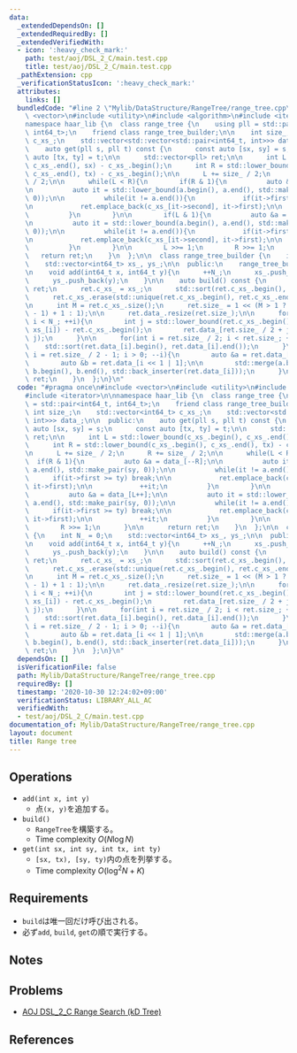 ```yaml
---
data:
  _extendedDependsOn: []
  _extendedRequiredBy: []
  _extendedVerifiedWith:
  - icon: ':heavy_check_mark:'
    path: test/aoj/DSL_2_C/main.test.cpp
    title: test/aoj/DSL_2_C/main.test.cpp
  _pathExtension: cpp
  _verificationStatusIcon: ':heavy_check_mark:'
  attributes:
    links: []
  bundledCode: "#line 2 \"Mylib/DataStructure/RangeTree/range_tree.cpp\"\n#include\
    \ <vector>\n#include <utility>\n#include <algorithm>\n#include <iterator>\n\n\
    namespace haar_lib {\n  class range_tree {\n    using pll = std::pair<int64_t,\
    \ int64_t>;\n    friend class range_tree_builder;\n\n    int size_;\n    std::vector<int64_t>\
    \ c_xs_;\n    std::vector<std::vector<std::pair<int64_t, int>>> data_;\n\n  public:\n\
    \    auto get(pll s, pll t) const {\n      const auto [sx, sy] = s;\n      const\
    \ auto [tx, ty] = t;\n\n      std::vector<pll> ret;\n\n      int L = std::lower_bound(c_xs_.begin(),\
    \ c_xs_.end(), sx) - c_xs_.begin();\n      int R = std::lower_bound(c_xs_.begin(),\
    \ c_xs_.end(), tx) - c_xs_.begin();\n\n      L += size_ / 2;\n      R += size_\
    \ / 2;\n\n      while(L < R){\n        if(R & 1){\n          auto &a = data_[--R];\n\
    \n          auto it = std::lower_bound(a.begin(), a.end(), std::make_pair(sy,\
    \ 0));\n\n          while(it != a.end()){\n            if(it->first >= ty) break;\n\
    \n            ret.emplace_back(c_xs_[it->second], it->first);\n\n            ++it;\n\
    \          }\n        }\n\n        if(L & 1){\n          auto &a = data_[L++];\n\
    \n          auto it = std::lower_bound(a.begin(), a.end(), std::make_pair(sy,\
    \ 0));\n\n          while(it != a.end()){\n            if(it->first >= ty) break;\n\
    \n            ret.emplace_back(c_xs_[it->second], it->first);\n\n            ++it;\n\
    \          }\n        }\n\n        L >>= 1;\n        R >>= 1;\n      }\n\n   \
    \   return ret;\n    }\n  };\n\n  class range_tree_builder {\n    int N_ = 0;\n\
    \    std::vector<int64_t> xs_, ys_;\n\n  public:\n    range_tree_builder(){}\n\
    \n    void add(int64_t x, int64_t y){\n      ++N_;\n      xs_.push_back(x);\n\
    \      ys_.push_back(y);\n    }\n\n    auto build() const {\n      range_tree\
    \ ret;\n      ret.c_xs_ = xs_;\n      std::sort(ret.c_xs_.begin(), ret.c_xs_.end());\n\
    \      ret.c_xs_.erase(std::unique(ret.c_xs_.begin(), ret.c_xs_.end()), ret.c_xs_.end());\n\
    \n      int M = ret.c_xs_.size();\n      ret.size_ = 1 << (M > 1 ? 32 - __builtin_clz(M\
    \ - 1) + 1 : 1);\n\n      ret.data_.resize(ret.size_);\n\n      for(int i = 0;\
    \ i < N_; ++i){\n        int j = std::lower_bound(ret.c_xs_.begin(), ret.c_xs_.end(),\
    \ xs_[i]) - ret.c_xs_.begin();\n        ret.data_[ret.size_ / 2 + j].emplace_back(ys_[i],\
    \ j);\n      }\n\n      for(int i = ret.size_ / 2; i < ret.size_; ++i){\n    \
    \    std::sort(ret.data_[i].begin(), ret.data_[i].end());\n      }\n\n      for(int\
    \ i = ret.size_ / 2 - 1; i > 0; --i){\n        auto &a = ret.data_[i << 1 | 0];\n\
    \        auto &b = ret.data_[i << 1 | 1];\n\n        std::merge(a.begin(), a.end(),\
    \ b.begin(), b.end(), std::back_inserter(ret.data_[i]));\n      }\n\n      return\
    \ ret;\n    }\n  };\n}\n"
  code: "#pragma once\n#include <vector>\n#include <utility>\n#include <algorithm>\n\
    #include <iterator>\n\nnamespace haar_lib {\n  class range_tree {\n    using pll\
    \ = std::pair<int64_t, int64_t>;\n    friend class range_tree_builder;\n\n   \
    \ int size_;\n    std::vector<int64_t> c_xs_;\n    std::vector<std::vector<std::pair<int64_t,\
    \ int>>> data_;\n\n  public:\n    auto get(pll s, pll t) const {\n      const\
    \ auto [sx, sy] = s;\n      const auto [tx, ty] = t;\n\n      std::vector<pll>\
    \ ret;\n\n      int L = std::lower_bound(c_xs_.begin(), c_xs_.end(), sx) - c_xs_.begin();\n\
    \      int R = std::lower_bound(c_xs_.begin(), c_xs_.end(), tx) - c_xs_.begin();\n\
    \n      L += size_ / 2;\n      R += size_ / 2;\n\n      while(L < R){\n      \
    \  if(R & 1){\n          auto &a = data_[--R];\n\n          auto it = std::lower_bound(a.begin(),\
    \ a.end(), std::make_pair(sy, 0));\n\n          while(it != a.end()){\n      \
    \      if(it->first >= ty) break;\n\n            ret.emplace_back(c_xs_[it->second],\
    \ it->first);\n\n            ++it;\n          }\n        }\n\n        if(L & 1){\n\
    \          auto &a = data_[L++];\n\n          auto it = std::lower_bound(a.begin(),\
    \ a.end(), std::make_pair(sy, 0));\n\n          while(it != a.end()){\n      \
    \      if(it->first >= ty) break;\n\n            ret.emplace_back(c_xs_[it->second],\
    \ it->first);\n\n            ++it;\n          }\n        }\n\n        L >>= 1;\n\
    \        R >>= 1;\n      }\n\n      return ret;\n    }\n  };\n\n  class range_tree_builder\
    \ {\n    int N_ = 0;\n    std::vector<int64_t> xs_, ys_;\n\n  public:\n    range_tree_builder(){}\n\
    \n    void add(int64_t x, int64_t y){\n      ++N_;\n      xs_.push_back(x);\n\
    \      ys_.push_back(y);\n    }\n\n    auto build() const {\n      range_tree\
    \ ret;\n      ret.c_xs_ = xs_;\n      std::sort(ret.c_xs_.begin(), ret.c_xs_.end());\n\
    \      ret.c_xs_.erase(std::unique(ret.c_xs_.begin(), ret.c_xs_.end()), ret.c_xs_.end());\n\
    \n      int M = ret.c_xs_.size();\n      ret.size_ = 1 << (M > 1 ? 32 - __builtin_clz(M\
    \ - 1) + 1 : 1);\n\n      ret.data_.resize(ret.size_);\n\n      for(int i = 0;\
    \ i < N_; ++i){\n        int j = std::lower_bound(ret.c_xs_.begin(), ret.c_xs_.end(),\
    \ xs_[i]) - ret.c_xs_.begin();\n        ret.data_[ret.size_ / 2 + j].emplace_back(ys_[i],\
    \ j);\n      }\n\n      for(int i = ret.size_ / 2; i < ret.size_; ++i){\n    \
    \    std::sort(ret.data_[i].begin(), ret.data_[i].end());\n      }\n\n      for(int\
    \ i = ret.size_ / 2 - 1; i > 0; --i){\n        auto &a = ret.data_[i << 1 | 0];\n\
    \        auto &b = ret.data_[i << 1 | 1];\n\n        std::merge(a.begin(), a.end(),\
    \ b.begin(), b.end(), std::back_inserter(ret.data_[i]));\n      }\n\n      return\
    \ ret;\n    }\n  };\n}\n"
  dependsOn: []
  isVerificationFile: false
  path: Mylib/DataStructure/RangeTree/range_tree.cpp
  requiredBy: []
  timestamp: '2020-10-30 12:24:02+09:00'
  verificationStatus: LIBRARY_ALL_AC
  verifiedWith:
  - test/aoj/DSL_2_C/main.test.cpp
documentation_of: Mylib/DataStructure/RangeTree/range_tree.cpp
layout: document
title: Range tree
---
```


## Operations

- `add(int x, int y)`
	- 点`(x, y)`を追加する。
- `build()`
	- `RangeTree`を構築する。
	- Time complexity $O(N \log N)$
- `get(int sx, int sy, int tx, int ty)`
	- `[sx, tx), [sy, ty)`内の点を列挙する。
	- Time complexity $O(\log^2 N + K)$

## Requirements

- `build`は唯一回だけ呼び出される。
- 必ず`add`, `build`, `get`の順で実行する。

## Notes

## Problems

- [AOJ DSL_2_C Range Search (kD Tree)](http://judge.u-aizu.ac.jp/onlinejudge/description.jsp?id=DSL_2_C)

## References

